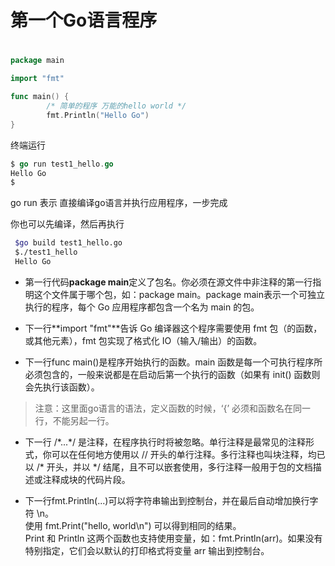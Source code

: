# 第一个Go语言程序

# 

```go
package main

import "fmt"

func main() {
        /* 简单的程序 万能的hello world */
        fmt.Println("Hello Go")
}
```

终端运行

```go
$ go run test1_hello.go 
Hello Go
$
```

go run 表示 直接编译go语言并执行应用程序，一步完成

你也可以先编译，然后再执行

```bash
 $go build test1_hello.go 
 $./test1_hello
 Hello Go
```





* 第一行代码**package main**定义了包名。你必须在源文件中非注释的第一行指明这个文件属于哪个包，如：package main。package main表示一个可独立执行的程序，每个 Go 应用程序都包含一个名为 main 的包。

* 下一行**import "fmt"**告诉 Go 编译器这个程序需要使用 fmt 包（的函数，或其他元素），fmt 包实现了格式化 IO（输入/输出）的函数。

* 下一行func main\(\)是程序开始执行的函数。main 函数是每一个可执行程序所必须包含的，一般来说都是在启动后第一个执行的函数（如果有 init\(\) 函数则会先执行该函数）。



> 注意：这里面go语言的语法，定义函数的时候，‘{’  必须和函数名在同一行，不能另起一行。



* 下一行 /\*...\*/ 是注释，在程序执行时将被忽略。单行注释是最常见的注释形式，你可以在任何地方使用以 // 开头的单行注释。多行注释也叫块注释，均已以 /\* 开头，并以 \*/ 结尾，且不可以嵌套使用，多行注释一般用于包的文档描述或注释成块的代码片段。

* 下一行fmt.Println\(...\)可以将字符串输出到控制台，并在最后自动增加换行字符 \n。  
  使用 fmt.Print\("hello, world\n"\) 可以得到相同的结果。  
  Print 和 Println 这两个函数也支持使用变量，如：fmt.Println\(arr\)。如果没有特别指定，它们会以默认的打印格式将变量 arr 输出到控制台。





